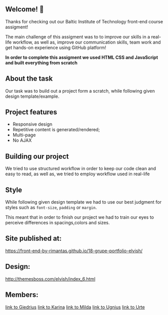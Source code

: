 ## Welcome! 👋

Thanks for checking out our Baltic Institute of Technology front-end course assigment!

The main challenge of this assigment was to  to improve our skills in a real-life workflow, as well as,
improve our communication skills, team work and get hands-on experience using GitHub platform!

**In order to complete this assigment we used HTML CSS and JavaScript and built everything from scratch**


## About the task

Our task was to build out a project form a scratch, while following given design template/example.


## Project features

* Responsive design
* Repetitive content is generated/rendered;
* Multi-page
* No AJAX


## Building our project

We tried to use structured workflow in order to keep our code clean and easy to read, as well as, we tried to employ workflow used in real-life

## Style

While following given design template we had to use our best judgment for styles such as `font-size`, `padding` or `margin`.

This meant that in order to finish our project we had to train our eyes to perceive differences in spacings,colors and sizes.


## Site published at:
https://front-end-by-rimantas.github.io/18-grupe-portfolio-elvish/


## Design:
http://themesboss.com/elvish/index_6.html


## Members:
[link to Giedrius](https://github.com/giedrunas)
[link to Karina](https://github.com/Karina-N)
[link to Milda](https://github.com/mildasuziedelyte)
[link to Ugnius](https://github.com/ugniusnor)
[link to Urte](https://github.com/UrteZ)